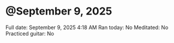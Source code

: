 # @September 9, 2025

Full date: September 9, 2025 4:18 AM
Ran today: No
Meditated: No
Practiced guitar: No